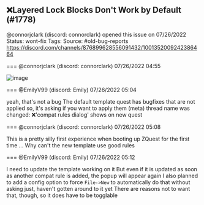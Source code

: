 ## ❌Layered Lock Blocks Don't Work by Default (#1778)
@connorjclark (discord: connorclark) opened this issue on 07/26/2022
Status: wont-fix
Tags: 
Source: #old-bug-reports https://discord.com/channels/876899628556091432/1001352009242386464


=== @connorjclark (discord: connorclark) 07/26/2022 04:55


![image](https://cdn.discordapp.com/attachments/1001352009242386464/1001352015022137344/unknown.png?ex=65e6a5bc&is=65d430bc&hm=08dbc4deceb16609a3541b9b447c989065702bd0636e89f6d272fd2ba49ac596&)

=== @EmilyV99 (discord: Emily) 07/26/2022 05:04

yeah, that's not a bug
The default template quest has bugfixes that are not applied
so, it's asking if you want to apply them
(meta) thread name was changed: ❌'compat rules dialog' shows on new quest

=== @connorjclark (discord: connorclark) 07/26/2022 05:08

This is a pretty silly first experience when booting up ZQuest for the first time ...
Why can't the new template use good rules

=== @EmilyV99 (discord: Emily) 07/26/2022 05:12

I need to update the template
working on it
But even if it is updated
as soon as another compat rule is added, the popup will appear again
I also planned to add a config option to force `File->New` to automatically do that without asking
just, haven't gotten around to it yet
There are reasons not to want that, though, so it does have to be togglable
